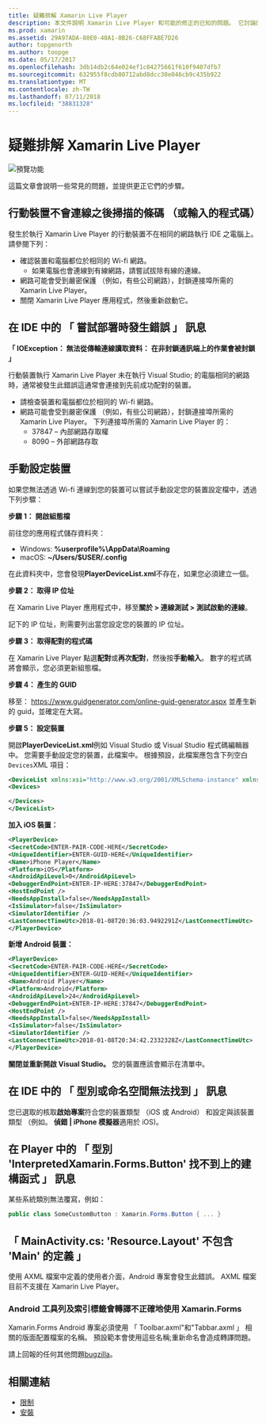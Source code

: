```yaml
---
title: 疑難排解 Xamarin Live Player
description: 本文件說明 Xamarin Live Player 和可能的修正的已知的問題。 它討論的連線問題、 設定問題，和更多功能。
ms.prod: xamarin
ms.assetid: 29A97ADA-80E0-40A1-8B26-C68FFABE7D26
author: topgenorth
ms.author: toopge
ms.date: 05/17/2017
ms.openlocfilehash: 3db14db2c64e024ef1c04275661f610f9407dfb7
ms.sourcegitcommit: 632955f8cdb80712abd8dcc30e046cb9c435b922
ms.translationtype: MT
ms.contentlocale: zh-TW
ms.lasthandoff: 07/11/2018
ms.locfileid: "38831328"
---
```

# <a name="troubleshooting-xamarin-live-player"></a>疑難排解 Xamarin Live Player

![預覽功能](~/media/shared/preview.png)

這篇文章會說明一些常見的問題，並提供更正它們的步驟。

## <a name="mobile-device-does-not-connect-after-scanning-barcode-or-entering-code"></a>行動裝置不會連線之後掃描的條碼 （或輸入的程式碼）

發生於執行 Xamarin Live Player 的行動裝置不在相同的網路執行 IDE 之電腦上。 請參閱下列：

- 確認裝置和電腦都位於相同的 Wi-fi 網路。
  - 如果電腦也會連線到有線網路，請嘗試拔除有線的連線。
- 網路可能會受到嚴密保護 （例如，有些公司網路），封鎖連接埠所需的 Xamarin Live Player。
- 關閉 Xamarin Live Player 應用程式，然後重新啟動它。

## <a name="error-while-trying-to-deploy-message-in-ide"></a>在 IDE 中的 「 嘗試部署時發生錯誤 」 訊息

**「 IOException： 無法從傳輸連線讀取資料： 在非封鎖通訊端上的作業會被封鎖 」**

行動裝置執行 Xamarin Live Player 未在執行 Visual Studio; 的電腦相同的網路時，通常被發生此錯誤這通常會連接到先前成功配對的裝置。

* 請檢查裝置和電腦都位於相同的 Wi-fi 網路。
* 網路可能會受到嚴密保護 （例如，有些公司網路），封鎖連接埠所需的 Xamarin Live Player。 下列連接埠所需的 Xamarin Live Player 的：
  * 37847 – 內部網路存取權 
  * 8090 – 外部網路存取

## <a name="manually-configure-device"></a>手動設定裝置

如果您無法透過 Wi-fi 連線到您的裝置可以嘗試手動設定您的裝置設定檔中，透過下列步驟：

**步驟 1： 開啟組態檔**

前往您的應用程式儲存資料夾：

* Windows: **%userprofile%\AppData\Roaming**
* macOS: **~/Users/$USER/.config**

在此資料夾中，您會發現**PlayerDeviceList.xml**不存在，如果您必須建立一個。

**步驟 2： 取得 IP 位址**

在 Xamarin Live Player 應用程式中，移至**關於 > 連線測試 > 測試啟動的連線**。

記下的 IP 位址，則需要列出當您設定您的裝置的 IP 位址。

**步驟 3： 取得配對的程式碼**

在 Xamarin Live Player 點選**配對**或**再次配對**，然後按**手動輸入**。 數字的程式碼將會顯示，您必須更新組態檔。

**步驟 4： 產生的 GUID**

移至： https://www.guidgenerator.com/online-guid-generator.aspx 並產生新的 guid，並確定在大寫。

**步驟 5： 設定裝置**

開啟**PlayerDeviceList.xml**例如 Visual Studio 或 Visual Studio 程式碼編輯器中。 您需要手動設定您的裝置，此檔案中。 根據預設，此檔案應包含下列空白`Devices`XML 項目：

```xml
<DeviceList xmlns:xsi="http://www.w3.org/2001/XMLSchema-instance" xmlns:xsd="http://www.w3.org/2001/XMLSchema">
<Devices>

</Devices>
</DeviceList>
```

**加入 iOS 裝置：**

```xml
<PlayerDevice>
<SecretCode>ENTER-PAIR-CODE-HERE</SecretCode>
<UniqueIdentifier>ENTER-GUID-HERE</UniqueIdentifier>
<Name>iPhone Player</Name>
<Platform>iOS</Platform>
<AndroidApiLevel>0</AndroidApiLevel>
<DebuggerEndPoint>ENTER-IP-HERE:37847</DebuggerEndPoint>
<HostEndPoint />
<NeedsAppInstall>false</NeedsAppInstall>
<IsSimulator>false</IsSimulator>
<SimulatorIdentifier />
<LastConnectTimeUtc>2018-01-08T20:36:03.9492291Z</LastConnectTimeUtc>
</PlayerDevice>
```

**新增 Android 裝置：**

```xml
<PlayerDevice>
<SecretCode>ENTER-PAIR-CODE-HERE</SecretCode>
<UniqueIdentifier>ENTER-GUID-HERE</UniqueIdentifier>
<Name>Android Player</Name>
<Platform>Android</Platform>
<AndroidApiLevel>24</AndroidApiLevel>
<DebuggerEndPoint>ENTER-IP-HERE:37847</DebuggerEndPoint>
<HostEndPoint />
<NeedsAppInstall>false</NeedsAppInstall>
<IsSimulator>false</IsSimulator>
<SimulatorIdentifier />
<LastConnectTimeUtc>2018-01-08T20:34:42.2332328Z</LastConnectTimeUtc>
</PlayerDevice>
```

**關閉並重新開啟 Visual Studio。** 您的裝置應該會顯示在清單中。

## <a name="type-or-namespace-cannot-be-found-message-in-ide"></a>在 IDE 中的 「 型別或命名空間無法找到 」 訊息

您已選取的核取**啟始專案**符合您的裝置類型 （iOS 或 Android） 和設定與該裝置類型 （例如。 **偵錯 | iPhone 模擬器**適用於 iOS)。

## <a name="constructor-on-type-interpretedxamarinformsbutton-not-found-message-in-player"></a>在 Player 中的 「 型別 'InterpretedXamarin.Forms.Button' 找不到上的建構函式 」 訊息

某些系統類別無法覆寫，例如：

```csharp
public class SomeCustomButton : Xamarin.Forms.Button { ... }
```

## <a name="mainactivitycs-resourcelayout-does-not-contain-a-definition-for-main"></a>「 MainActivity.cs: 'Resource.Layout' 不包含 'Main' 的定義 」

使用 AXML 檔案中定義的使用者介面，Android 專案會發生此錯誤。
AXML 檔案目前不支援在 Xamarin Live Player。

### <a name="android-toolbar-and-tabs-render-incorrectly-using-xamarinforms"></a>Android 工具列及索引標籤會轉譯不正確地使用 Xamarin.Forms

Xamarin.Forms Android 專案必須使用 「 Toolbar.axml"和"Tabbar.axml 」 相關的版面配置檔案的名稱。 預設範本會使用這些名稱;重新命名會造成轉譯問題。

請上回報的任何其他問題[bugzilla](https://aka.ms/live-player-report-issue)。

## <a name="related-links"></a>相關連結

- [限制](~/tools/live-player/limitations.md)
- [安裝](~/tools/live-player/install.md)
